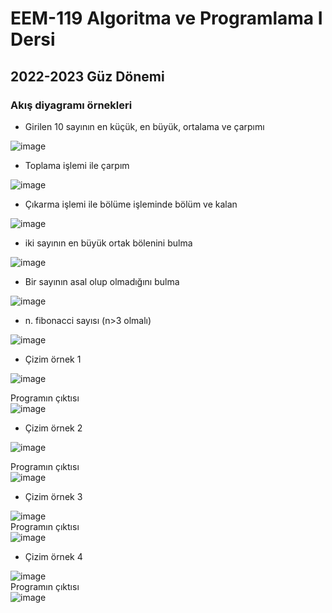 # EEM-119 Algoritma ve Programlama I Dersi

## 2022-2023 Güz Dönemi

### Akış diyagramı örnekleri

- Girilen 10 sayının en küçük, en büyük, ortalama ve çarpımı

![image](files/03/1.png)


- Toplama işlemi ile çarpım   

![image](files/03/2.png)


- Çıkarma işlemi ile bölüme işleminde bölüm ve kalan   

![image](files/03/3.png)


- iki sayının en büyük ortak bölenini bulma   

![image](files/03/4.png)



-    Bir sayının asal olup olmadığını bulma

![image](files/03/5.png)



- n. fibonacci sayısı (n>3 olmalı)   

![image](files/03/6.png)



- Çizim örnek 1   

![image](files/03/t1.png)    

Programın çıktısı    
![image](files/03/t1_s.png)



-    Çizim örnek 2   

![image](files/03/t2.png)   

Programın çıktısı    
![image](files/03/t2_s.png)


-    Çizim örnek 3    

![image](files/03/t3.png)   
Programın çıktısı   
![image](files/03/t3_s.png)


-    Çizim örnek 4   

![image](files/03/t4.png)   
Programın çıktısı   
![image](files/03/t4_s.png)

